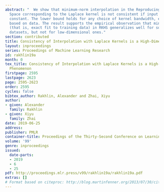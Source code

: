 ```yaml
---
abstract: "  We show that minimum-norm interpolation in the Reproducing Kernel Hilbert
  Space corresponding to the Laplace kernel is not consistent if input dimension is
  constant. The lower bound holds for any choice of kernel bandwidth, even if selected
  based on data. The result supports the empirical observation that minimum-norm interpolation
  (that is, exact fit to training data) in RKHS generalizes well for some high-dimensional
  datasets, but not for low-dimensional ones."
section: contributed
title: Consistency of Interpolation with Laplace Kernels is a High-Dimensional Phenomenon
layout: inproceedings
series: Proceedings of Machine Learning Research
id: rakhlin19a
month: 0
tex_title: Consistency of Interpolation with Laplace Kernels is a High-Dimensional
  Phenomenon
firstpage: 2595
lastpage: 2623
page: 2595-2623
order: 2595
cycles: false
bibtex_author: Rakhlin, Alexander and Zhai, Xiyu
author:
- given: Alexander
  family: Rakhlin
- given: Xiyu
  family: Zhai
date: 2019-06-25
address: 
publisher: PMLR
container-title: Proceedings of the Thirty-Second Conference on Learning Theory
volume: '99'
genre: inproceedings
issued:
  date-parts:
  - 2019
  - 6
  - 25
pdf: http://proceedings.mlr.press/v99/rakhlin19a/rakhlin19a.pdf
extras: []
# Format based on citeproc: http://blog.martinfenner.org/2013/07/30/citeproc-yaml-for-bibliographies/
---
```

